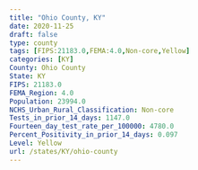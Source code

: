 ```yaml
---
title: "Ohio County, KY"
date: 2020-11-25
draft: false
type: county
tags: [FIPS:21183.0,FEMA:4.0,Non-core,Yellow]
categories: [KY]
County: Ohio County
State: KY
FIPS: 21183.0
FEMA_Region: 4.0
Population: 23994.0
NCHS_Urban_Rural_Classification: Non-core
Tests_in_prior_14_days: 1147.0
Fourteen_day_test_rate_per_100000: 4780.0
Percent_Positivity_in_prior_14_days: 0.097
Level: Yellow
url: /states/KY/ohio-county
---
```



